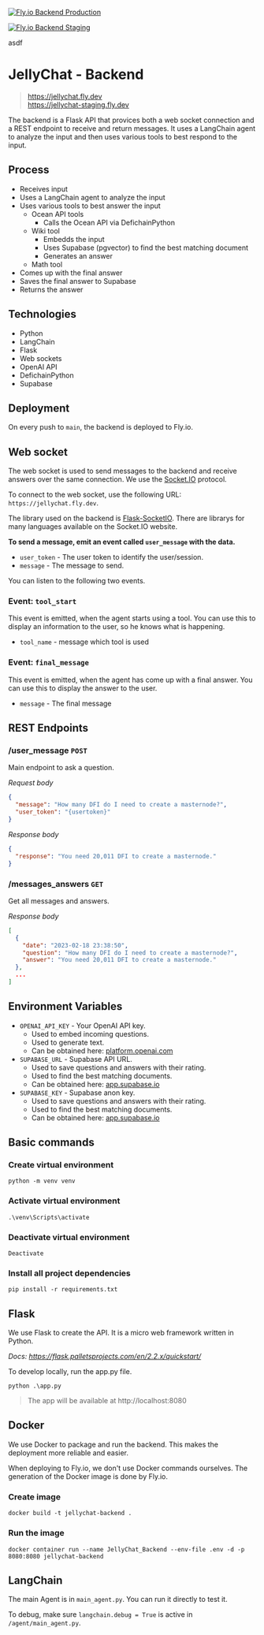 [![Fly.io Backend Production](https://github.com/0ptim/JellyChat/actions/workflows/fly_production.yml/badge.svg)](https://github.com/0ptim/JellyChat/actions/workflows/fly_production.yml)

[![Fly.io Backend Staging](https://github.com/0ptim/JellyChat/actions/workflows/fly_staging.yml/badge.svg)](https://github.com/0ptim/JellyChat/actions/workflows/fly_staging.yml)

asdf

# JellyChat - Backend

> https://jellychat.fly.dev  
> https://jellychat-staging.fly.dev

The backend is a Flask API that provices both a web socket connection and a REST endpoint to receive and return messages. It uses a LangChain agent to analyze the input and then uses various tools to best respond to the input.

## Process

- Receives input
- Uses a LangChain agent to analyze the input
- Uses various tools to best answer the input
  - Ocean API tools
    - Calls the Ocean API via DefichainPython
  - Wiki tool
    - Embedds the input
    - Uses Supabase (pgvector) to find the best matching document
    - Generates an answer
  - Math tool
- Comes up with the final answer
- Saves the final answer to Supabase
- Returns the answer

## Technologies

- Python
- LangChain
- Flask
- Web sockets
- OpenAI API
- DefichainPython
- Supabase

## Deployment

On every push to `main`, the backend is deployed to Fly.io.

## Web socket

The web socket is used to send messages to the backend and receive answers over the same connection. We use the [Socket.IO](https://socket.io/) protocol.

To connect to the web socket, use the following URL: `https://jellychat.fly.dev`.

The library used on the backend is [Flask-SocketIO](https://flask-socketio.readthedocs.io/en/latest/). There are librarys for many languages available on the Socket.IO website.

**To send a message, emit an event called `user_message` with the data.**

- `user_token` - The user token to identify the user/session.
- `message` - The message to send.

You can listen to the following two events.

### Event: `tool_start`

This event is emitted, when the agent starts using a tool. You can use this to display an information to the user, so he knows what is happening.

- `tool_name` - message which tool is used

### Event: `final_message`

This event is emitted, when the agent has come up with a final answer. You can use this to display the answer to the user.

- `message` - The final message

## REST Endpoints

### /user_message `POST`

Main endpoint to ask a question.

_Request body_

```json
{
  "message": "How many DFI do I need to create a masternode?",
  "user_token": "{usertoken}"
}
```

_Response body_

```json
{
  "response": "You need 20,011 DFI to create a masternode."
}
```

### /messages_answers `GET`

Get all messages and answers.

_Response body_

```json
[
  {
    "date": "2023-02-18 23:38:50",
    "question": "How many DFI do I need to create a masternode?",
    "answer": "You need 20,011 DFI to create a masternode."
  },
  ...
]
```

## Environment Variables

- `OPENAI_API_KEY` - Your OpenAI API key.
  - Used to embed incoming questions.
  - Used to generate text.
  - Can be obtained here: [platform.openai.com](https://platform.openai.com/)
- `SUPABASE_URL` - Supabase API URL.
  - Used to save questions and answers with their rating.
  - Used to find the best matching documents.
  - Can be obtained here: [app.supabase.io](https://app.supabase.com/)
- `SUPABASE_KEY` - Supabase anon key.
  - Used to save questions and answers with their rating.
  - Used to find the best matching documents.
  - Can be obtained here: [app.supabase.io](https://app.supabase.com/)

## Basic commands

### Create virtual environment

```
python -m venv venv
```

### Activate virtual environment

```
.\venv\Scripts\activate
```

### Deactivate virtual environment

```
Deactivate
```

### Install all project dependencies

```
pip install -r requirements.txt
```

## Flask

We use Flask to create the API. It is a micro web framework written in Python.

_Docs: https://flask.palletsprojects.com/en/2.2.x/quickstart/_

To develop locally, run the app.py file.

```
python .\app.py
```

> The app will be available at http://localhost:8080

## Docker

We use Docker to package and run the backend. This makes the deployment more reliable and easier.

When deploying to Fly.io, we don't use Docker commands ourselves. The generation of the Docker image is done by Fly.io.

### Create image

```
docker build -t jellychat-backend .
```

### Run the image

```
docker container run --name JellyChat_Backend --env-file .env -d -p 8080:8080 jellychat-backend
```

## LangChain

The main Agent is in `main_agent.py`. You can run it directly to test it.

To debug, make sure `langchain.debug = True` is active in `/agent/main_agent.py`.

